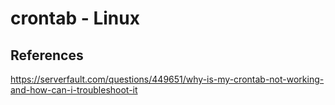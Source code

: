 # crontab - Linux


## References

<https://serverfault.com/questions/449651/why-is-my-crontab-not-working-and-how-can-i-troubleshoot-it>
